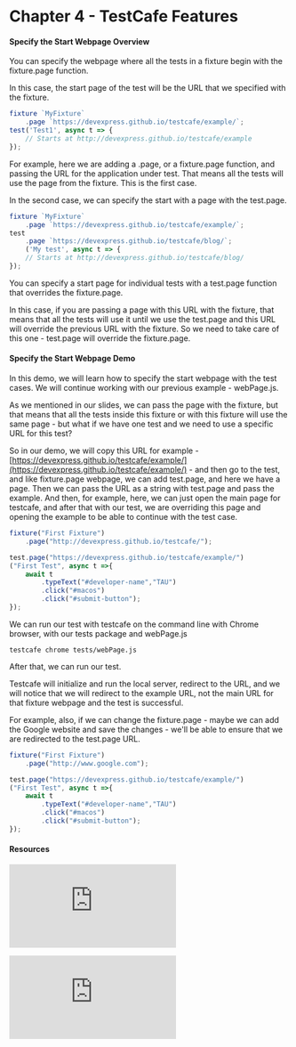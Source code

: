 # Chapter 4 - TestCafe Features

#### Specify the Start Webpage Overview

You can specify the webpage where all the tests in a fixture begin with the fixture.page function.

In this case, the start page of the test will be the URL that we specified with the fixture.

```javascript
fixture `MyFixture`
    .page `https://devexpress.github.io/testcafe/example/`;
test('Test1', async t => {
    // Starts at http://devexpress.github.io/testcafe/example
});
```

For example, here we are adding a .page, or a fixture.page function, and passing the URL for the application under test. That means all the tests will use the page from the fixture. This is the first case.

In the second case, we can specify the start with a page with the test.page.

```javascript
fixture `MyFixture`
    .page `https://devexpress.github.io/testcafe/example/`;
test
    .page `https://devexpress.github.io/testcafe/blog/`;
    ('My test', async t => {
    // Starts at http://devexpress.github.io/testcafe/blog/
});
```

You can specify a start page for individual tests with a test.page function that overrides the fixture.page.

In this case, if you are passing a page with this URL with the fixture, that means that all the tests will use it until we use the test.page and this URL will override the previous URL with the fixture. So we need to take care of this one - test.page will override the fixture.page.

#### Specify the Start Webpage Demo

In this demo, we will learn how to specify the start webpage with the test cases. We will continue working with our previous example - webPage.js.

As we mentioned in our slides, we can pass the page with the fixture, but that means that all the tests inside this fixture or with this fixture will use the same page - but what if we have one test and we need to use a specific URL for this test?

So in our demo, we will copy this URL for example - [https://devexpress.github.io/testcafe/example/](https://devexpress.github.io/testcafe/example/) - and then go to the test, and like fixture.page webpage, we can add test.page, and here we have a page. Then we can pass the URL as a string with test.page and pass the example. And then, for example, here, we can just open the main page for testcafe, and after that with our test, we are overriding this page and opening the example to be able to continue with the test case.

```javascript
fixture("First Fixture")
    .page("http://devexpress.github.io/testcafe/");

test.page("https://devexpress.github.io/testcafe/example/")
("First Test", async t =>{
    await t
        .typeText("#developer-name","TAU")
        .click("#macos")
        .click("#submit-button");
});
```

We can run our test with testcafe on the command line with Chrome browser, with our tests package and  webPage.js

```
testcafe chrome tests/webPage.js
```

After that, we can run our test.

Testcafe will initialize and run the local server, redirect to the URL, and we will notice that we will redirect to the example URL, not the main URL for that fixture webpage and the test is successful.

For example, also, if we can change the fixture.page - maybe we can add the Google website and save the changes - we'll be able to ensure that we are redirected to the test.page URL.


```javascript
fixture("First Fixture")
    .page("http://www.google.com");

test.page("https://devexpress.github.io/testcafe/example/")
("First Test", async t =>{
    await t
        .typeText("#developer-name","TAU")
        .click("#macos")
        .click("#submit-button");
});

```


#### Resources

![TestCafe - Organize Tests](https://devexpress.github.io/testcafe/documentation/guides/basic-guides/organize-tests.html)

![Source chapter 4.1](https://testautomationu.applitools.com/testcafe-tutorial/chapter4.1.html)

   
